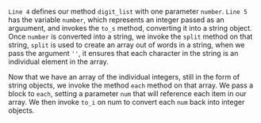 ``Line 4`` defines our method ``digit_list`` with one parameter ``number``. ``Line 5`` has the variable ``number``, which represents an integer passed as an arguument, and invokes the ``to_s`` method, converting it into a string object. Once ``number`` is converted into a string, we invoke the ``split`` method on that string, ``split`` is used to create an array out of words in a string, when we pass the argument ``''``, it ensures that each character in the string is an individual element in the array. 

Now that we have an array of the individual integers, still in the form of string objects, we invoke the method ``each`` method on that array. We pass a block to ``each``, setting a parameter ``num`` that will reference each item in our array. We then invoke ``to_i`` on num to convert each ``num`` back into integer objects.